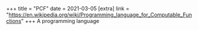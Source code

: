 +++
title = "PCF"
date = 2021-03-05
[extra]
link = "https://en.wikipedia.org/wiki/Programming_language_for_Computable_Functions"
+++
A programming language

